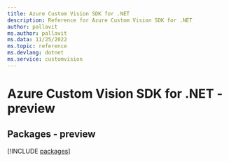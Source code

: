 ```yaml
---
title: Azure Custom Vision SDK for .NET
description: Reference for Azure Custom Vision SDK for .NET
author: pallavit
ms.author: pallavit
ms.data: 11/25/2022
ms.topic: reference
ms.devlang: dotnet
ms.service: customvision
---
```

# Azure Custom Vision SDK for .NET - preview
## Packages - preview
[!INCLUDE [packages](custom-vision-index.md)]